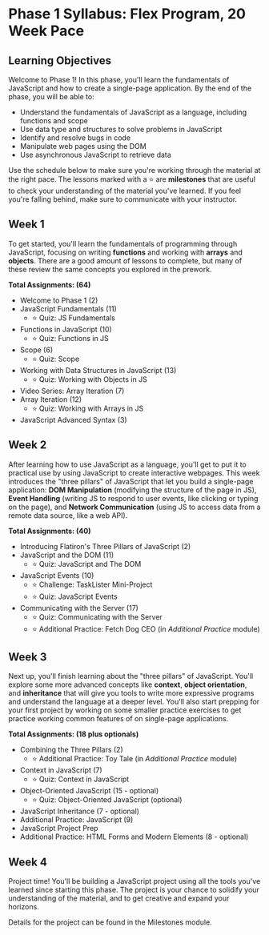 # Phase 1 Syllabus: Flex Program, 20 Week Pace

## Learning Objectives

Welcome to Phase 1! In this phase, you'll learn the fundamentals of JavaScript
and how to create a single-page application. By the end of the phase, you will
be able to:

- Understand the fundamentals of JavaScript as a language, including functions
  and scope
- Use data type and structures to solve problems in JavaScript
- Identify and resolve bugs in code
- Manipulate web pages using the DOM
- Use asynchronous JavaScript to retrieve data

Use the schedule below to make sure you're working through the material at
the right pace. The lessons marked with a ⭐️ are **milestones** that are useful
to check your understanding of the material you've learned. If you feel you're
falling behind, make sure to communicate with your instructor.

## Week 1

To get started, you'll learn the fundamentals of programming through JavaScript,
focusing on writing **functions** and working with **arrays** and **objects**.
There are a good amount of lessons to complete, but many of these review the
same concepts you explored in the prework.

**Total Assignments: (64)**

- Welcome to Phase 1 (2)
- JavaScript Fundamentals (11)
  - ⭐️ Quiz: JS Fundamentals
- Functions in JavaScript (10)
  - ⭐️ Quiz: Functions in JS
- Scope (6)
  - ⭐️ Quiz: Scope
- Working with Data Structures in JavaScript (13)
  - ⭐️ Quiz: Working with Objects in JS
- Video Series: Array Iteration (7)
- Array Iteration (12)
  - ⭐️ Quiz: Working with Arrays in JS
- JavaScript Advanced Syntax (3)

## Week 2

After learning how to use JavaScript as a language, you'll get to put it to
practical use by using JavaScript to create interactive webpages. This week
introduces the "three pillars" of JavaScript that let you build a single-page
application: **DOM Manipulation** (modifying the structure of the page in JS),
**Event Handling** (writing JS to respond to user events, like clicking or
typing on the page), and **Network Communication** (using JS to access data from
a remote data source, like a web API).

**Total Assignments: (40)**

- Introducing Flatiron's Three Pillars of JavaScript (2)
- JavaScript and the DOM (11)
  - ⭐️ Quiz: JavaScript and The DOM
- JavaScript Events (10)
  - ⭐️ Challenge: TaskLister Mini-Project
  - ⭐️ Quiz: JavaScript Events
- Communicating with the Server (17)
  - ⭐️ Quiz: Communicating with the Server
  - ⭐️ Additional Practice: Fetch Dog CEO (in _Additional Practice_ module)

## Week 3

Next up, you'll finish learning about the "three pillars" of JavaScript. You'll
explore some more advanced concepts like **context**, **object orientation**,
and **inheritance** that will give you tools to write more expressive programs
and understand the language at a deeper level. You'll also start prepping for
your first project by working on some smaller practice exercises to get practice
working common features of on single-page applications.

**Total Assignments: (18 plus optionals)**

- Combining the Three Pillars (2)
  - ⭐️ Additional Practice: Toy Tale (in _Additional Practice_ module)
- Context in JavaScript (7)
  - ⭐️ Quiz: Context in JavaScript
- Object-Oriented JavaScript (15 - optional)
  - ⭐️ Quiz: Object-Oriented JavaScript (optional)
- JavaScript Inheritance (7 - optional)
- Additional Practice: JavaScript (9)
- JavaScript Project Prep
- Additional Practice: HTML Forms and Modern Elements (8 - optional)

## Week 4

Project time! You'll be building a JavaScript project using all the tools you've
learned since starting this phase. The project is your chance to solidify your
understanding of the material, and to get creative and expand your horizons.

Details for the project can be found in the Milestones module.
